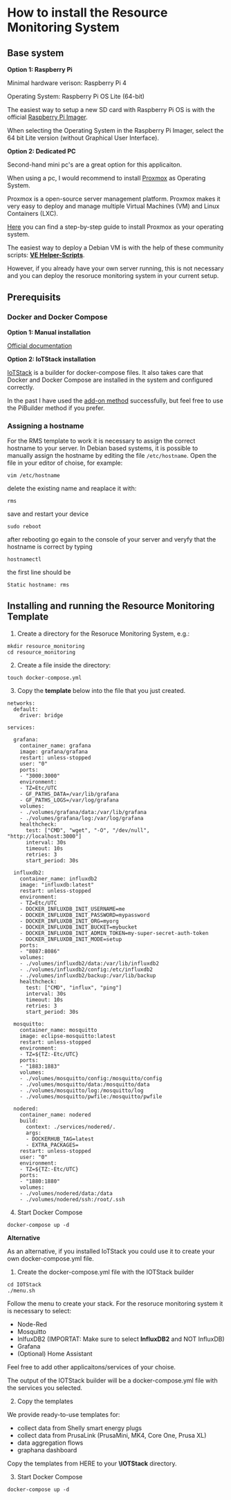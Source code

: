 # How to install the Resource Monitoring System

## Base system

**Option 1:  Raspberry Pi**

Minimal hardware verison: Raspberry Pi 4  

Operating System: Raspberry Pi OS Lite (64-bit)  

The easiest way to setup a new SD card with Raspberry Pi OS is with the official [Raspberry Pi Imager](https://www.raspberrypi.com/software/).

When selecting the Operating System in the Raspberry Pi Imager, select the 64 bit Lite version (without Graphical User Interface).

**Option 2: Dedicated PC**  

Second-hand mini pc's are a great option for this applicaiton.

When using a pc, I would recommend to install [Proxmox](https://www.proxmox.com/en/downloads "Proxmox.com") as Operating System.  

Proxmox is a open-source server management platform. Proxmox makes it very easy to deploy and manage multiple Virtual Machines (VM) and Linux Containers (LXC).

[Here](https://phoenixnap.com/kb/install-proxmox) you can find a step-by-step guide to install Proxmox as your operating system.

The easiest way to deploy a Debian VM is with the help of these community scripts: [**VE Helper-Scripts**](https://tteck.github.io/Proxmox/#debian-12-vm).

However, if you already have your own server running, this is not necessary and you can deploy the resoruce monitoring system in your current setup.



## Prerequisits

### Docker and Docker Compose

**Option 1: Manual installation**

[Official documentation](https://docs.docker.com/engine/install/ubuntu/)

**Option 2: IoTStack installation**

[IoTStack](https://sensorsiot.github.io/IOTstack/) is a builder for docker-compose files. It also takes care that Docker and Docker Compose are installed in the system and configured correctly.

In the past I have used the [add-on method](https://sensorsiot.github.io/IOTstack/Basic_setup/#addonInstall) successfully, but feel free to use the PiBuilder method if you prefer.


### Assigning a hostname

For the RMS template to work it is necessary to assign the correct hostname to your server.
In Debian based systems, it is possible to manually assign the hostname by editing the file `/etc/hostname`.
Open the file in your editor of choise, for example:

```
vim /etc/hostname
```

delete the existing name and reaplace it with:

```
rms
```

save and restart your device

```
sudo reboot
```

after rebooting go egain to the console of your server and veryfy that the hostname is correct by typing

```
hostnamectl
```

the first line should be

```
Static hostname: rms
```


## Installing and running the Resource Monitoring Template

1.  Create a directory for the Resoruce Monitoring System, e.g.:

``` 
mkdir resource_monitoring 
cd resource_monitoring

```

2. Create a file inside the directory:

`touch docker-compose.yml`

3. Copy the **template** below into the file that you just created.

```
networks:
  default:
    driver: bridge

services:

  grafana:
    container_name: grafana
    image: grafana/grafana
    restart: unless-stopped
    user: "0"
    ports:
    - "3000:3000"
    environment:
    - TZ=Etc/UTC
    - GF_PATHS_DATA=/var/lib/grafana
    - GF_PATHS_LOGS=/var/log/grafana
    volumes:
    - ./volumes/grafana/data:/var/lib/grafana
    - ./volumes/grafana/log:/var/log/grafana
    healthcheck:
      test: ["CMD", "wget", "-O", "/dev/null", "http://localhost:3000"]
      interval: 30s
      timeout: 10s
      retries: 3
      start_period: 30s

  influxdb2:
    container_name: influxdb2
    image: "influxdb:latest"
    restart: unless-stopped
    environment:
    - TZ=Etc/UTC
    - DOCKER_INFLUXDB_INIT_USERNAME=me
    - DOCKER_INFLUXDB_INIT_PASSWORD=mypassword
    - DOCKER_INFLUXDB_INIT_ORG=myorg
    - DOCKER_INFLUXDB_INIT_BUCKET=mybucket
    - DOCKER_INFLUXDB_INIT_ADMIN_TOKEN=my-super-secret-auth-token
    - DOCKER_INFLUXDB_INIT_MODE=setup
    ports:
    - "8087:8086"
    volumes:
    - ./volumes/influxdb2/data:/var/lib/influxdb2
    - ./volumes/influxdb2/config:/etc/influxdb2
    - ./volumes/influxdb2/backup:/var/lib/backup
    healthcheck:
      test: ["CMD", "influx", "ping"]
      interval: 30s
      timeout: 10s
      retries: 3
      start_period: 30s

  mosquitto:
    container_name: mosquitto
    image: eclipse-mosquitto:latest
    restart: unless-stopped
    environment:
    - TZ=${TZ:-Etc/UTC}
    ports:
    - "1883:1883"
    volumes:
    - ./volumes/mosquitto/config:/mosquitto/config
    - ./volumes/mosquitto/data:/mosquitto/data
    - ./volumes/mosquitto/log:/mosquitto/log
    - ./volumes/mosquitto/pwfile:/mosquitto/pwfile

  nodered:
    container_name: nodered
    build:
      context: ./services/nodered/.
      args:
      - DOCKERHUB_TAG=latest
      - EXTRA_PACKAGES=
    restart: unless-stopped
    user: "0"
    environment:
    - TZ=${TZ:-Etc/UTC}
    ports:
    - "1880:1880"
    volumes:
    - ./volumes/nodered/data:/data
    - ./volumes/nodered/ssh:/root/.ssh
```


4. Start Docker Compose

```
docker-compose up -d
```


**Alternative**

As an alternative, if you installed IoTStack you could use it to create your own docker-compose.yml file.

1. Create the docker-compose.yml file with the IOTStack builder

``` 
cd IOTStack
./menu.sh
```

Follow the menu to create your stack.
For the resoruce monitoring system it is necessary to select:

* Node-Red
* Mosquitto
* InlfuxDB2 (IMPORTAT: Make sure to select **InfluxDB2** and NOT InfluxDB)
* Grafana
* (Optional) Home Assistant

Feel free to add other applicaitons/services of your choise.

The output of the IOTStack builder will be a docker-compose.yml file with the services you selected.


2. Copy the templates

We provide ready-to-use templates for:
* collect data from Shelly smart energy plugs
* collect data from PrusaLink (PrusaMini, MK4, Core One, Prusa XL)
* data aggregation flows
* graphana dashboard

Copy the templates from HERE to your **\IOTStack** directory.


3. Start Docker Compose

```
docker-compose up -d
```
